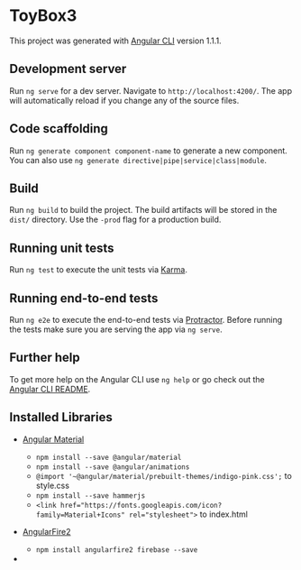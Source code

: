 # ToyBox3

This project was generated with [Angular CLI](https://github.com/angular/angular-cli) version 1.1.1.

## Development server

Run `ng serve` for a dev server. Navigate to `http://localhost:4200/`. The app will automatically reload if you change any of the source files.

## Code scaffolding

Run `ng generate component component-name` to generate a new component. You can also use `ng generate directive|pipe|service|class|module`.

## Build

Run `ng build` to build the project. The build artifacts will be stored in the `dist/` directory. Use the `-prod` flag for a production build.

## Running unit tests

Run `ng test` to execute the unit tests via [Karma](https://karma-runner.github.io).

## Running end-to-end tests

Run `ng e2e` to execute the end-to-end tests via [Protractor](http://www.protractortest.org/).
Before running the tests make sure you are serving the app via `ng serve`.

## Further help

To get more help on the Angular CLI use `ng help` or go check out the [Angular CLI README](https://github.com/angular/angular-cli/blob/master/README.md).



## Installed Libraries
* [Angular Material](https://material.angular.io/guide/getting-started)
	* `npm install --save @angular/material`
	* `npm install --save @angular/animations`
	<!--* `<link href="../node_modules/@angular/material/prebuilt-themes/indigo-pink.css" rel="stylesheet">` to index.html-->
	* `@import '~@angular/material/prebuilt-themes/indigo-pink.css';` to style.css
	* `npm install --save hammerjs`
	* `<link href="https://fonts.googleapis.com/icon?family=Material+Icons" rel="stylesheet">`  to index.html

* [AngularFire2](https://github.com/angular/angularfire2/blob/master/docs/1-install-and-setup.md)
	* `npm install angularfire2 firebase --save`

* 